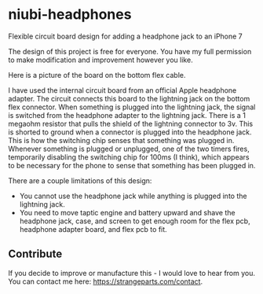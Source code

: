 # niubi-headphones
Flexible circuit board design for adding a headphone jack to an iPhone 7

The design of this project is free for everyone. You have my full permission to make modification and improvement however you like.

Here is a picture of the board on the bottom flex cable.

I have used the internal circuit board from an official Apple headphone adapter.  The circuit connects this board to the lightning jack on the bottom flex connector.  When something is plugged into the lightning jack, the signal is switched from the headphone adapter to the lightning jack.  There is a 1 megaohm resistor that pulls the shield of the lightning connector to 3v.  This is shorted to ground when a connector is plugged into the headphone jack. This is how the switching chip senses that something was plugged in.  Whenever something is plugged or unplugged, one of the two timers fires, temporarily disabling the switching chip for 100ms (I think), which appears to be necessary for the phone to sense that something has been plugged in.

There are a couple limitations of this design:
- You cannot use the headphone jack while anything is plugged into the lightning jack.
- You need to move taptic engine and battery upward and shave the headphone jack, case, and screen to get enough room for the flex pcb, headphone adapter board, and flex pcb to fit.

## Contribute

If you decide to improve or manufacture this - I would love to hear from you.  You can contact me here: https://strangeparts.com/contact.
